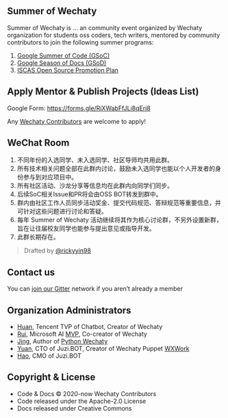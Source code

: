 ## Summer of Wechaty

Summer of Wechaty is ... an community event organized by Wechaty organization for students oss coders, tech writers, mentored by community contributors to join the following summer programs:

1. [Google Summer of Code (GSoC)](google-summer-of-code/)
1. [Google Season of Docs (GSoD)](google-season-of-docs/)
1. [ISCAS Open Source Promotion Plan](iscas-open-source-promotion-plan/)

## Apply Mentor & Publish Projects (Ideas List)

Google Form: <https://forms.gle/RiXWabFfJLi8qErj8>

Any [Wechaty Contributors](https://wechaty.js.org/contributors/) are welcome to apply!

## WeChat Room

1. 不同年份的入选同学、未入选同学、社区导师均共用此群。
1. 所有技术相关问题全部在此群内讨论，鼓励未入选同学也能以个人开发者的身份参与到对应项目中。
1. 所有社区活动、沙龙分享等信息均在此群内向同学们同步。
1. 后续SoC相关Issue和PR将会由OSS BOT转发到群中。
1. 群内由社区工作人员同步活动奖金、提交代码规范、答辩规范等重要信息，并可针对这些问题进行讨论和答疑。
1. 每年 Summer of Wechaty 活动继续将其作为核心讨论群，不另外设置新群，旨在让往届校友同学也能参与提出意见或指导开发。
1. 此群长期存在。

> Drafted by [@rickyyin98](https://github.com/rickyyin98)

## Contact us

You can [join our Gitter](https://gitter.im/wechaty/wechaty) network if you aren’t already a member

## Organization Administrators

- [Huan](https://wechaty.js.org/contributors/huan), Tencent TVP of Chatbot, Creator of Wechaty
- [Rui](https://pre-angel.com/peoples/jiarui-li/), Microsoft AI [MVP](https://mvp.microsoft.com/en-us/PublicProfile/5003226), Co-creator of Wechaty
- [Jing](https://wechaty.js.org/contributors/wj-mcat), Author of [Python Wechaty](https://github.com/wechaty/python-wechaty)
- [Yuan](https://wechaty.js.org/contributors/windmemory), CTO of Juzi.BOT, Creator of Wechaty Puppet [WXWork](https://wechaty.js.org/docs/puppet-services/wxwork)
- [Hao](https://wechaty.js.org/contributors/rickyyin98), CMO of Juzi.BOT

## Copyright & License

- Code & Docs © 2020-now Wechaty Contributors
- Code released under the Apache-2.0 License
- Docs released under Creative Commons
